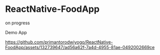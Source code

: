 # ReactNative-FoodApp

on progress

Demo App

https://github.com/primantorodwiyogo/ReactNative-FoodApp/assets/132739647/ad56a62f-7a4d-4955-81ae-0492002669ce

